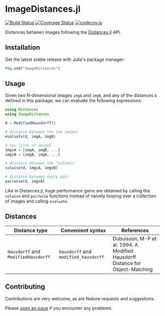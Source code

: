 # ImageDistances.jl

[![Build Status](https://travis-ci.org/JuliaImages/ImageDistances.jl.svg?branch=master)](https://travis-ci.org/JuliaImages/ImageDistances.jl)
[![Coverage Status](https://coveralls.io/repos/JuliaImages/ImageDistances.jl/badge.svg?branch=master&service=github)](https://coveralls.io/github/JuliaImages/ImageDistances.jl?branch=master)
[![codecov.io](http://codecov.io/github/JuliaImages/ImageDistances.jl/coverage.svg?branch=master)](http://codecov.io/github/JuliaImages/ImageDistances.jl?branch=master)

Distances between images following the [Distances.jl](https://github.com/JuliaStats/Distances.jl) API.

## Installation

Get the latest stable release with Julia's package manager:

```julia
Pkg.add("ImageDistances")
```

## Usage

Given two N-dimensional images `imgA` and `imgB`, and any of the distances `d` defined in this package,
we can evaluate the following expressions:

```julia
using Distances
using ImageDistances

d = ModifiedHausdorff()

# distance between the two images
evaluate(d, imgA, imgB)

# two lists of images
imgsA = [imgA, imgB, ...]
imgsB = [imgB, imgA, ...]

# distance between the "columns"
colwise(d, imgsA, imgsB)

# distance between every pair
pairwise(d, imgsA)
```

Like in Distances.jl, huge performance gains are obtained by calling the `colwise` and `pairwise`
functions instead of naively looping over a collection of images and calling `evaluate`.

## Distances

| Distance type | Convenient syntax | References |
|----------|------------------------|------------|
| `Hausdorff` and `ModifiedHausdorff` | `hausdorff` and `modified_hausdorff` | Dubuisson, M-P et al. 1994. A Modified Hausdorff Distance for Object-Matching |

## Contributing

Contributions are very welcome, as are feature requests and suggestions.

Please [open an issue](https://github.com/juliohm/ImageDistances.jl/issues) if you encounter
any problems.
